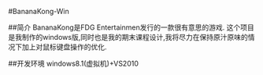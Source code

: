 #BananaKong-Win

##简介
BananaKong是FDG Entertainmen发行的一款很有意思的游戏.
这个项目是我制作的windows版,同时也是我的期末课程设计,我将尽力在保持原汁原味的情况下加上对鼠标键盘操作的优化.

##开发环境
windows8.1(虚拟机)+VS2010